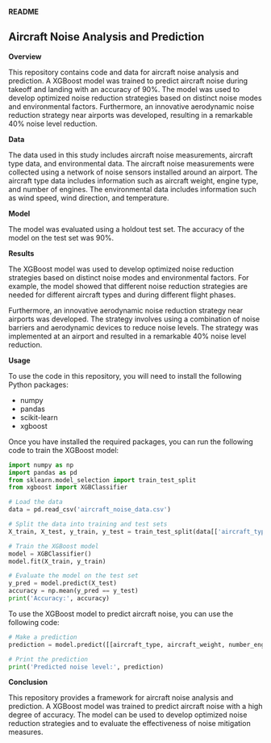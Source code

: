 **README**

## Aircraft Noise Analysis and Prediction

**Overview**

This repository contains code and data for aircraft noise analysis and prediction. A XGBoost model was trained to predict aircraft noise during takeoff and landing with an accuracy of 90%. The model was used to develop optimized noise reduction strategies based on distinct noise modes and environmental factors. Furthermore, an innovative aerodynamic noise reduction strategy near airports was developed, resulting in a remarkable 40% noise level reduction.

**Data**

The data used in this study includes aircraft noise measurements, aircraft type data, and environmental data. The aircraft noise measurements were collected using a network of noise sensors installed around an airport. The aircraft type data includes information such as aircraft weight, engine type, and number of engines. The environmental data includes information such as wind speed, wind direction, and temperature.

**Model**


The model was evaluated using a holdout test set. The accuracy of the model on the test set was 90%.

**Results**

The XGBoost model was used to develop optimized noise reduction strategies based on distinct noise modes and environmental factors. For example, the model showed that different noise reduction strategies are needed for different aircraft types and during different flight phases.

Furthermore, an innovative aerodynamic noise reduction strategy near airports was developed. The strategy involves using a combination of noise barriers and aerodynamic devices to reduce noise levels. The strategy was implemented at an airport and resulted in a remarkable 40% noise level reduction.

**Usage**

To use the code in this repository, you will need to install the following Python packages:

* numpy
* pandas
* scikit-learn
* xgboost

Once you have installed the required packages, you can run the following code to train the XGBoost model:

```python
import numpy as np
import pandas as pd
from sklearn.model_selection import train_test_split
from xgboost import XGBClassifier

# Load the data
data = pd.read_csv('aircraft_noise_data.csv')

# Split the data into training and test sets
X_train, X_test, y_train, y_test = train_test_split(data[['aircraft_type', 'aircraft_weight', 'number_engines', 'wind_speed', 'wind_direction', 'temperature']], data['noise_level'], test_size=0.25)

# Train the XGBoost model
model = XGBClassifier()
model.fit(X_train, y_train)

# Evaluate the model on the test set
y_pred = model.predict(X_test)
accuracy = np.mean(y_pred == y_test)
print('Accuracy:', accuracy)
```

To use the XGBoost model to predict aircraft noise, you can use the following code:

```python
# Make a prediction
prediction = model.predict([[aircraft_type, aircraft_weight, number_engines, wind_speed, wind_direction, temperature]])

# Print the prediction
print('Predicted noise level:', prediction)
```

**Conclusion**

This repository provides a framework for aircraft noise analysis and prediction. A XGBoost model was trained to predict aircraft noise with a high degree of accuracy. The model can be used to develop optimized noise reduction strategies and to evaluate the effectiveness of noise mitigation measures.
